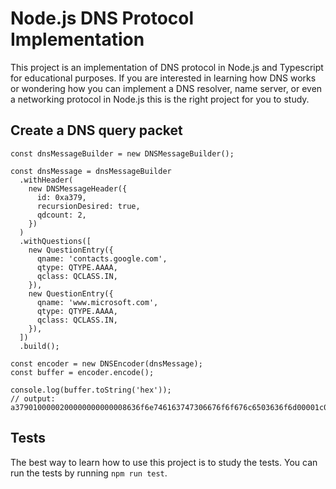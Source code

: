 # Node.js DNS Protocol Implementation

This project is an implementation of DNS protocol in Node.js and Typescript for educational purposes. If you are interested in learning how DNS works or wondering how you can implement a DNS resolver, name server, or even a networking protocol in Node.js this is the right project for you to study.

## Create a DNS query packet

    const dnsMessageBuilder = new DNSMessageBuilder();

    const dnsMessage = dnsMessageBuilder
      .withHeader(
        new DNSMessageHeader({
          id: 0xa379,
          recursionDesired: true,
          qdcount: 2,
        })
      )
      .withQuestions([
        new QuestionEntry({
          qname: 'contacts.google.com',
          qtype: QTYPE.AAAA,
          qclass: QCLASS.IN,
        }),
        new QuestionEntry({
          qname: 'www.microsoft.com',
          qtype: QTYPE.AAAA,
          qclass: QCLASS.IN,
        }),
      ])
      .build();

    const encoder = new DNSEncoder(dnsMessage);
    const buffer = encoder.encode();

    console.log(buffer.toString('hex'));
    // output: a3790100000200000000000008636f6e746163747306676f6f676c6503636f6d00001c000103777777096d6963726f736f667403636f6d00001c0001

## Tests

The best way to learn how to use this project is to study the tests. You can run the tests by running `npm run test`.

